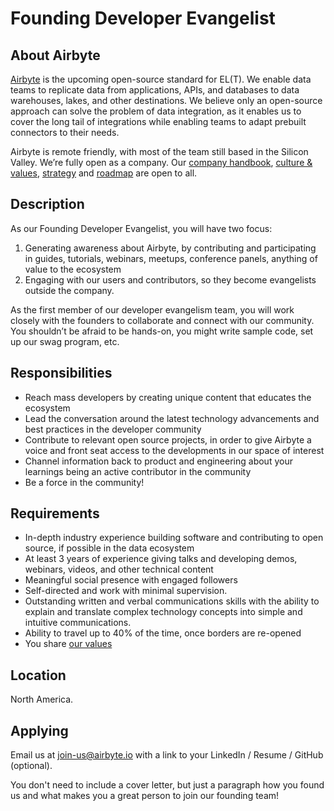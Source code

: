 # Founding Developer Evangelist

## **About Airbyte**

[Airbyte](http://airbyte.io) is the upcoming open-source standard for EL\(T\). We enable data teams to replicate data from applications, APIs, and databases to data warehouses, lakes, and other destinations. We believe only an open-source approach can solve the problem of data integration, as it enables us to cover the long tail of integrations while enabling teams to adapt prebuilt connectors to their needs.   


Airbyte is remote friendly, with most of the team still based in the Silicon Valley. We’re fully open as a company. Our [company handbook](https://docs.airbyte.io/company-handbook), [culture & values](https://docs.airbyte.io/company-handbook/culture-and-values), [strategy](https://docs.airbyte.io/company-handbook/strategy) and [roadmap](https://docs.airbyte.io/roadmap) are open to all. 

## **Description**

As our Founding Developer Evangelist, you will have two focus:

1. Generating awareness about Airbyte, by contributing and participating in guides, tutorials, webinars, meetups, conference panels, anything of value to the ecosystem
2. Engaging with our users and contributors, so they become evangelists outside the company. 

As the first member of our developer evangelism team, you will work closely with the founders to collaborate and connect with our community. You shouldn’t be afraid to be hands-on, you might write sample code, set up our swag program, etc.

## **Responsibilities**

* Reach mass developers by creating unique content that educates the ecosystem
* Lead the conversation around the latest technology advancements and best practices in the developer community 
* Contribute to relevant open source projects, in order to give Airbyte a voice and front seat access to the developments in our space of interest
* Channel information back to product and engineering about your learnings being an active contributor in the community
* Be a force in the community!

## **Requirements**

* In-depth industry experience building software and contributing to open source, if possible in the data ecosystem
* At least 3 years of experience giving talks and developing demos, webinars, videos, and other technical content
* Meaningful social presence with engaged followers
* Self-directed and work with minimal supervision.
* Outstanding written and verbal communications skills with the ability to explain and translate complex technology concepts into simple and intuitive communications.
* Ability to travel up to 40% of the time, once borders are re-opened 
* You share [our values]()

## **Location**

North America. 

## **Applying**

Email  us at [join-us@airbyte.io](mailto:join-us@airbyte.io) with a link to your LinkedIn / Resume / GitHub \(optional\).

You don't need to include a cover letter, but just a paragraph how you found us and what makes you a great person to join our founding team!

